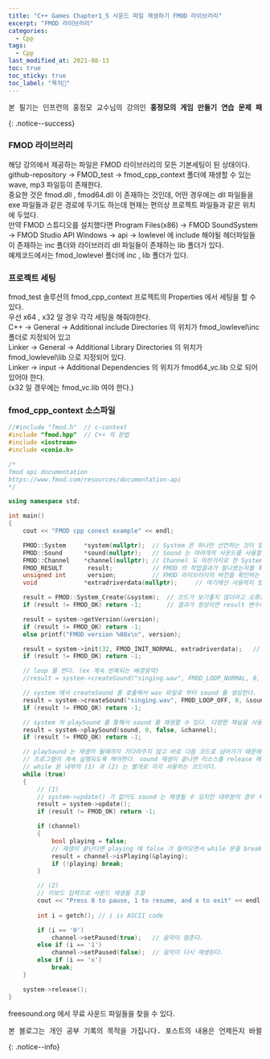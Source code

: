 ```yaml
---
title: "C++ Games Chapter1_5 사운드 파일 재생하기 FMOD 라이브러리"
excerpt: "FMOD 라이브러리"
categories:
  - Cpp
tags:
  - Cpp
last_modified_at: 2021-08-13
toc: true
toc_sticky: true
toc_label: "목차👀"
---
```


<pre>본 필기는 인프런의 홍정모 교수님의 강의인 <b>홍정모의 게임 만들기 연습 문제 패키지</b> 를 듣고 작성합니다.</pre>{: .notice--success}

### FMOD 라이브러리
해당 강의에서 제공하는 파일은 FMOD 라이브러리의 모든 기본세팅이 된 상태이다.    
github-repository -> FMOD_test -> fmod_cpp_context 폴더에 재생할 수 있는 wave, mp3 파일등이 존재한다.    
중요한 것은 fmod.dll , fmod64.dll 이 존재하는 것인데, 어떤 경우에는 dll 파일들을 exe 파일들과 같은 경로에 두기도 하는데 현재는 편의상 프로젝트 파일들과 같은 위치에 두었다.    
만약 FMOD 스튜디오를 설치했다면 Program Files(x86) -> FMOD SoundSystem -> FMOD Studio API Windows -> api -> lowlevel 에 include 해야될 헤더파일들이 존재하는 inc 폴더와 라이브러리 dll 파일들이 존재하는 lib 폴더가 있다.    
예제코드에서는 fmod_lowlevel 폴더에 inc , lib 폴더가 있다.  

### 프로젝트 세팅
fmod_test 솔루션의 fmod_cpp_context 프로젝트의 Properties 에서 세팅을 할 수 있다.    
우선 x64 , x32 일 경우 각각 세팅을 해줘야한다.    
C++ -> General -> Additional include Directories 의 위치가 fmod_lowlevel\inc 폴더로 지정되어 있고    
Linker -> General -> Additional Library Directories 의 위치가 fmod_lowlevel\lib 으로 지정되어 있다.    
Linker -> input -> Additional Dependencies 의 위치가 fmod64_vc.lib 으로 되어있어야 한다.    
(x32 일 경우에는 fmod_vc.lib 여야 한다.)

### fmod_cpp_context 소스파일
```cpp
//#include "fmod.h"  // c-context 
#include "fmod.hpp"  // C++ 의 문법
#include <iostream>
#include <conio.h>

/*
fmod api documentation
https://www.fmod.com/resources/documentation-api
*/

using namespace std;

int main()
{
    cout << "FMOD cpp conext example" << endl;

    FMOD::System     *system(nullptr);	// System 은 하나만 선언하는 것이 일반적이다.
    FMOD::Sound      *sound(nullptr);	// Sound 는 여러개의 사운드를 사용할 경우 여러개를 선언할 수 있다.
    FMOD::Channel    *channel(nullptr);	// Channel 도 마찬가지로 한 System 에서 여러개의 Channel 을 가질 수 있다.
    FMOD_RESULT       result;			// FMOD 의 작업결과가 잘나왔는지를 확인하는 Flag
    unsigned int      version;			// FMOD 라이브러리의 버전을 확인하는 변수
    void             *extradriverdata(nullptr);		// 여기에선 사용하지 않는다.

    result = FMOD::System_Create(&system);	// 코드가 보기좋지 않더라고 오류를 반드시 체크하도록 남겨놓는다.
    if (result != FMOD_OK) return -1;		// 결과가 정상이면 result 변수에 FMOD_OK 가 들어간다.

    result = system->getVersion(&version);
    if (result != FMOD_OK) return -1;
    else printf("FMOD version %08x\n", version);

    result = system->init(32, FMOD_INIT_NORMAL, extradriverdata);	// init(채널개수, 초기화 방법, extradriverdata)
    if (result != FMOD_OK) return -1;

    // loop 를 켠다. (ex 계속 반복되는 배경음악)
    //result = system->createSound("singing.wav", FMOD_LOOP_NORMAL, 0, &sound);	

    // system 에서 createSound 를 호출해서 wav 파일로 부터 sound 를 생성한다.
    result = system->createSound("singing.wav", FMOD_LOOP_OFF, 0, &sound); // .mp3 files work!
    if (result != FMOD_OK) return -1;

    // system 의 playSound 를 통해서 sound 를 재생할 수 있다. 다양한 채널을 사용할 수 있다.
    result = system->playSound(sound, 0, false, &channel);	
    if (result != FMOD_OK) return -1;

    // playSound 는 재생이 될때까지 기다려주지 않고 바로 다음 코드로 넘어가기 때문에 sound 가 끝날때 까지 while 문으로 
    // 프로그램이 계속 실행되도록 해야한다. sound 재생이 끝나면 리소스를 release 해줘야 한다.
    // while 문 내부의 (1) 과 (2) 는 별개로 각각 사용하는 코드이다.
    while (true)
    {
        // (1)
        // system->update() 가 없어도 sound 는 재생될 수 있지만 대부분의 경우 재생중에 문제가 있는지 체크해주는 것이 좋다.
        result = system->update();		
        if (result != FMOD_OK) return -1;

        if (channel)
        {
            bool playing = false;
            // 재생이 끝난다면 playing 에 false 가 들어오면서 while 문을 break 로 빠져나간다.
            result = channel->isPlaying(&playing);	
            if (!playing) break;
        }

        // (2)
        // 키보드 입력으로 사운드 재생을 조절
        cout << "Press 0 to pause, 1 to resume, and x to exit" << endl;
        
        int i = getch(); // i is ASCII code

        if (i == '0')
            channel->setPaused(true);	// 음악이 멈춘다.
        else if (i == '1')
            channel->setPaused(false);	// 음악이 다시 재생된다.
        else if (i == 'x')
            break;
    }

    system->release();	
}

```
freesound.org 에서 무료 사운드 파일들을 찾을 수 있다.


<pre>본 블로그는 개인 공부 기록의 목적을 가집니다. 포스트의 내용은 언제든지 바뀔 수 있습니다.</pre>{: .notice--info}